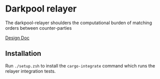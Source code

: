 # Darkpool relayer
The darkpool-relayer shoulders the computational burden of matching orders between counter-parties

[Design Doc](https://www.notion.so/otterlabs/MPC-Relayer-f21626be63a94f58837f927d0f88e356)

## Installation
Run `./setup.zsh` to install the `cargo-integrate` command which runs the relayer integration tests.
